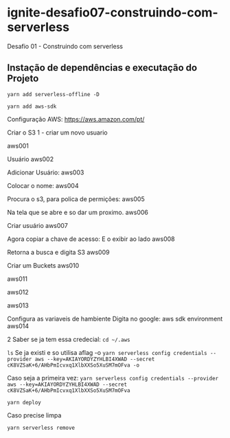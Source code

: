# ignite-desafio07-construindo-com-serverless
Desafio 01 - Construindo com serverless


## Instação de dependências e executação do Projeto

```yarn add serverless-offline -D```

```yarn add aws-sdk```




Configuração AWS:
https://aws.amazon.com/pt/

Criar o S3
1 - criar um novo usuario

aws001

Usuário
aws002

Adicionar Usuário:
aws003

Colocar o nome:
aws004

Procura o s3, para polica de permições:
aws005

Na tela que se abre e so dar um proximo.
aws006

Criar usuário
aws007

Agora copiar a chave de acesso:
E o exibir ao lado
aws008

Retorna a busca e digita S3
aws009

Criar um Buckets
aws010

aws011

aws012

aws013

Configura as variaveis de hambiente
Digita no google:
aws sdk environment
aws014

2 
Saber se ja tem essa credecial:
```cd ~/.aws```

```ls```
Se ja existi e so utilisa  aflag -o
```yarn serverless config credentials --provider aws --key=AKIAYORDYZYHLBI4XWAD --secret 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 -o```


Caso seja a primeira vez:
```yarn serverless config credentials --provider aws --key=AKIAYORDYZYHLBI4XWAD --secret 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```

```yarn deploy```

Caso precise limpa

```yarn serverless remove```

